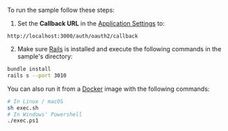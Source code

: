 To run the sample follow these steps:

1) Set the **Callback URL** in the [Application Settings](${manage_url}/#/applications/${account.clientId}/settings) to:

```text
http://localhost:3000/auth/oauth2/callback
```

2) Make sure [Rails](https://http://installrails.com/) is installed and execute the following commands in the sample's directory:

```bash
bundle install
rails s --port 3010
```

You can also run it from a [Docker](https://www.docker.com) image with the following commands:

```bash
# In Linux / macOS
sh exec.sh
# In Windows' Powershell
./exec.ps1
```